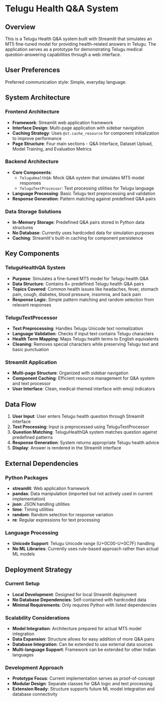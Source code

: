 # Telugu Health Q&A System

## Overview

This is a Telugu Health Q&A system built with Streamlit that simulates an MT5 fine-tuned model for providing health-related answers in Telugu. The application serves as a prototype for demonstrating Telugu medical question-answering capabilities through a web interface.

## User Preferences

Preferred communication style: Simple, everyday language.

## System Architecture

### Frontend Architecture
- **Framework**: Streamlit web application framework
- **Interface Design**: Multi-page application with sidebar navigation
- **Caching Strategy**: Uses `@st.cache_resource` for component initialization to improve performance
- **Page Structure**: Four main sections - Q&A Interface, Dataset Upload, Model Training, and Evaluation Metrics

### Backend Architecture
- **Core Components**: 
  - `TeluguHealthQA`: Mock Q&A system that simulates MT5 model responses
  - `TeluguTextProcessor`: Text processing utilities for Telugu language
- **Language Processing**: Basic Telugu text preprocessing and validation
- **Response Generation**: Pattern matching against predefined Q&A pairs

### Data Storage Solutions
- **In-Memory Storage**: Predefined Q&A pairs stored in Python data structures
- **No Database**: Currently uses hardcoded data for simulation purposes
- **Caching**: Streamlit's built-in caching for component persistence

## Key Components

### TeluguHealthQA System
- **Purpose**: Simulates a fine-tuned MT5 model for Telugu health Q&A
- **Data Structure**: Contains 8+ predefined Telugu health Q&A pairs
- **Topics Covered**: Common health issues like headaches, fever, stomach pain, cough, diabetes, blood pressure, insomnia, and back pain
- **Response Logic**: Simple pattern matching and random selection from relevant responses

### TeluguTextProcessor
- **Text Preprocessing**: Handles Telugu Unicode text normalization
- **Language Validation**: Checks if input text contains Telugu characters
- **Health Term Mapping**: Maps Telugu health terms to English equivalents
- **Cleaning**: Removes special characters while preserving Telugu text and basic punctuation

### Streamlit Application
- **Multi-page Structure**: Organized with sidebar navigation
- **Component Caching**: Efficient resource management for Q&A system and text processor
- **User Interface**: Clean, medical-themed interface with emoji indicators

## Data Flow

1. **User Input**: User enters Telugu health question through Streamlit interface
2. **Text Processing**: Input is preprocessed using TeluguTextProcessor
3. **Question Matching**: TeluguHealthQA system matches question against predefined patterns
4. **Response Generation**: System returns appropriate Telugu health advice
5. **Display**: Answer is rendered in the Streamlit interface

## External Dependencies

### Python Packages
- **streamlit**: Web application framework
- **pandas**: Data manipulation (imported but not actively used in current implementation)
- **json**: JSON handling utilities
- **time**: Timing utilities
- **random**: Random selection for response variation
- **re**: Regular expressions for text processing

### Language Processing
- **Unicode Support**: Telugu Unicode range (U+0C00-U+0C7F) handling
- **No ML Libraries**: Currently uses rule-based approach rather than actual ML models

## Deployment Strategy

### Current Setup
- **Local Development**: Designed for local Streamlit deployment
- **No Database Dependencies**: Self-contained with hardcoded data
- **Minimal Requirements**: Only requires Python with listed dependencies

### Scalability Considerations
- **Model Integration**: Architecture prepared for actual MT5 model integration
- **Data Expansion**: Structure allows for easy addition of more Q&A pairs
- **Database Integration**: Can be extended to use external data sources
- **Multi-language Support**: Framework can be extended for other Indian languages

### Development Approach
- **Prototype Focus**: Current implementation serves as proof-of-concept
- **Modular Design**: Separate classes for Q&A logic and text processing
- **Extension Ready**: Structure supports future ML model integration and database connectivity